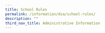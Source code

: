 ```yaml
---
title: School Rules
permalink: /information/dsa/school-rules/
description: ""
third_nav_title: Administrative Information
---
```


